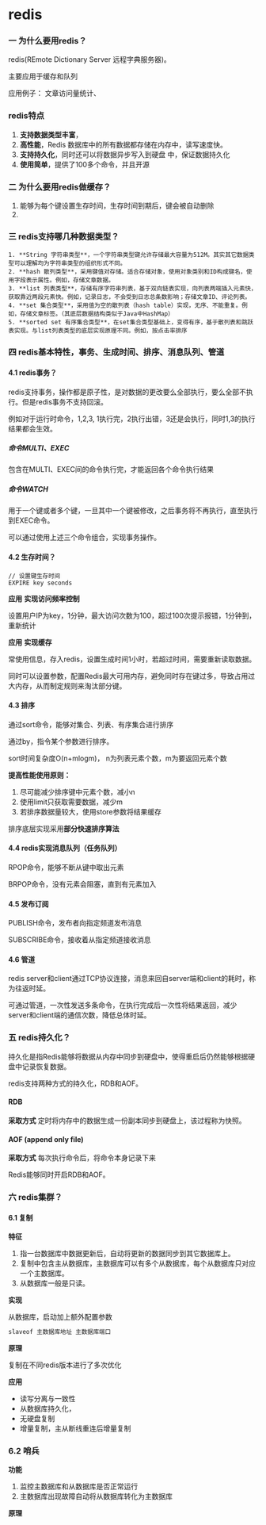 # redis

### 一 为什么要用redis？

redis(REmote Dictionary Server 远程字典服务器)。

主要应用于缓存和队列

应用例子： 文章访问量统计、

### redis特点

1. **支持数据类型丰富**，
2. **高性能**，Redis 数据库中的所有数据都存储在内存中，读写速度快。
3. **支持持久化**，同时还可以将数据异步写入到硬盘 中，保证数据持久化
4. **使用简单**，提供了100多个命令，并且开源





### 二 为什么要用redis做缓存？



1. 能够为每个键设置生存时间，生存时间到期后，键会被自动删除
2. 



### 三 redis支持哪几种数据类型？

 	1. **String 字符串类型**，一个字符串类型键允许存储最大容量为512M。其实其它数据类型可以理解均为字符串类型的组织形式不同。
 	2. **hash 散列类型**，采用键值对存储。适合存储对象，使用对象类别和ID构成键名，使用字段表示属性。例如，存储文章数据。
 	3. **list 列表类型**，存储有序字符串列表，基于双向链表实现，向列表两端插入元素快，获取靠近两段元素快。例如，记录日志，不会受到日志总条数影响；存储文章ID、评论列表。
 	4. **set 集合类型**，采用值为空的散列表（hash table）实现，无序、不能重复。例如，存储文章标签。（其底层数据结构类似于Java中HashMap）
 	5. **sorted set 有序集合类型**，在set集合类型基础上，变得有序，基于散列表和跳跃表实现。与list列表类型的底层实现原理不同。例如，按点击率排序



### 四 redis基本特性，事务、生成时间、排序、消息队列、管道

#### 4.1 redis事务？

redis支持事务，操作都是原子性，是对数据的更改要么全部执行，要么全部不执行。但是redis事务不支持回滚。

例如对于运行时命令，1,2,3, 1执行完，2执行出错，3还是会执行，同时1,3的执行结果都会生效。

##### 命令MULTI、EXEC

包含在MULTI、EXEC间的命令执行完，才能返回各个命令执行结果

##### 命令WATCH

用于一个键或者多个键，一旦其中一个键被修改，之后事务将不再执行，直至执行到EXEC命令。

可以通过使用上述三个命令组合，实现事务操作。

#### 4.2 生存时间？

```
// 设置键生存时间
EXPIRE key seconds
```

**应用**  **实现访问频率控制**

设置用户IP为key，1分钟，最大访问次数为100，超过100次提示报错，1分钟到，重新统计

**应用**  **实现缓存**

常使用信息，存入redis，设置生成时间1小时，若超过时间，需要重新读取数据。

同时可以设置参数，配置Redis最大可用内存，避免同时存在键过多，导致占用过大内存，从而制定规则来淘汰部分键。

#### 4.3 排序

通过sort命令，能够对集合、列表、有序集合进行排序

通过by，指令某个参数进行排序。

sort时间复杂度O(n+mlogm)， n为列表元素个数，m为要返回元素个数

**提高性能使用原则：**

1. 尽可能减少排序键中元素个数，减小n
2. 使用limit只获取需要数据，减少m
3. 若排序数据量较大，使用store参数将结果缓存

排序底层实现采用**部分快速排序算法**

#### 4.4 redis实现消息队列（任务队列）

RPOP命令，能够不断从键中取出元素

BRPOP命令，没有元素会阻塞，直到有元素加入

#### 4.5 发布订阅

PUBLISH命令，发布者向指定频道发布消息

SUBSCRIBE命令，接收着从指定频道接收消息

#### 4.6 管道

redis server和client通过TCP协议连接，消息来回自server端和client的耗时，称为往返时延。

可通过管道，一次性发送多条命令，在执行完成后一次性将结果返回，减少server和client端的通信次数，降低总体时延。



### 五 redis持久化？

持久化是指Redis能够将数据从内存中同步到硬盘中，使得重启后仍然能够根据硬盘中记录恢复数据。

redis支持两种方式的持久化，RDB和AOF。

#### RDB

**采取方式**  定时将内存中的数据生成一份副本同步到硬盘上，该过程称为快照。

#### AOF (append only file)

**采取方式** 每次执行命令后，将命令本身记录下来

Redis能够同时开启RDB和AOF。



### 六 redis集群？

#### 6.1 复制

**特征**

1. 指一台数据库中数据更新后，自动将更新的数据同步到其它数据库上。
2. 复制中包含主从数据库，主数据库可以有多个从数据库，每个从数据库只对应一个主数据库。
3. 从数据库一般是只读。

**实现**

从数据库，启动加上额外配置参数

```java
slaveof 主数据库地址 主数据库端口
```

**原理**

复制在不同redis版本进行了多次优化

**应用**

- 读写分离与一致性
- 从数据库持久化，
- 无硬盘复制
- 增量复制，主从断线重连后增量复制

### 6.2 哨兵

**功能**

1. 监控主数据库和从数据库是否正常运行
2. 主数据库出现故障自动将从数据库转化为主数据库

**原理**




